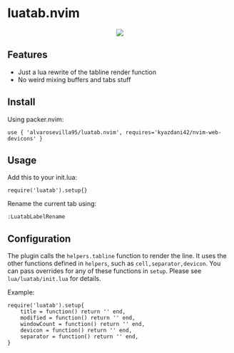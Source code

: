 # luatab.nvim

<p align="center">
  <img src="https://github.com/alvarosevilla95/luatab.nvim/blob/master/pics/tabline.png" />
</p>

## Features
* Just a lua rewrite of the tabline render function
* No weird mixing buffers and tabs stuff

## Install
Using packer.nvim:
```
use { 'alvarosevilla95/luatab.nvim', requires='kyazdani42/nvim-web-devicons' }
```

## Usage
Add this to your init.lua:
```
require('luatab').setup{}
```

Rename the current tab using:
```
:LuatabLabelRename
```

## Configuration

The plugin calls the `helpers.tabline` function to render the line. It uses the other functions defined in `helpers`, such as `cell,separator,devicon`.
You can pass overrides for any of these functions in `setup`. Please see `lua/luatab/init.lua` for details.

Example:
```
require('luatab').setup{
    title = function() return '' end,
    modified = function() return '' end,
    windowCount = function() return '' end,
    devicon = function() return '' end,
    separator = function() return '' end,
}
```
